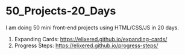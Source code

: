 # 50_Projects-20_Days
I am doing 50 mini front-end projects using HTML/CSS/JS in 20 days.
1) Expanding Cards: https://elixered.github.io/expanding-cards/
2) Progress Steps: https://elixered.github.io/progress-steps/
